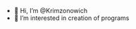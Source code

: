 - 👋 Hi, I’m @Krimzonowich
- 👀 I’m interested in creation of programs

<!---
Krimzonowich/Krimzonowich is a ✨ special ✨ repository because its `README.md` (this file) appears on your GitHub profile.
You can click the Preview link to take a look at your changes.
--->
